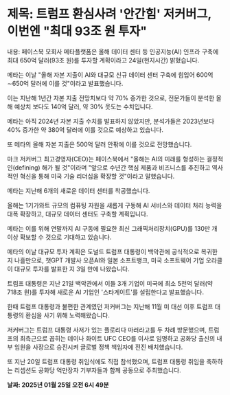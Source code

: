 # **제목: 트럼프 환심사려 '안간힘' 저커버그, 이번엔 "최대 93조 원 투자"**

  내용: 페이스북 모회사 메타플랫폼은 올해 데이터 센터 등 인공지능(AI) 인프라 구축에 최대 650억 달러(93조 원)를 투자할 계획이라고 24일(현지시간) 밝혔습니다.

메타는 이날 "올해 자본 지출이 AI와 대규모 신규 데이터 센터 구축에 힘입어 600억∼650억 달러에 이를 것"이라고 발표했습니다.

이는 지난해 1년간 자본 지출 전망치보다 약 70% 증가한 것으로, 전문가들이 분석한 올해 예상치 보다도 140억 달러, 약 30% 웃도는 수치입니다.

메타는 아직 2024년 자본 지출 수치를 발표하지 않았지만, 분석가들은 2023년보다 40% 증가한 약 380억 달러에 이를 것으로 예상하고 있습니다.

또 메타의 올해 자본 지출은 500억 달러 안팎에 이를 것으로 전망했습니다.

마크 저커버그 최고경영자(CEO)는 페이스북에서 "올해는 AI의 미래를 형성하는 결정적인(defining) 해가 될 것"이라며 "앞으로 수년간 핵심 제품과 비즈니스를 추진하고 역사적인 혁신을 통해 미국 기술 리더십을 확장할 것"이라고 말했습니다.

메타는 지난해 6개의 새로운 데이터 센터를 착공했습니다.

올해는 1기가와트 규모의 컴퓨팅 자원을 새롭게 구동해 AI 서비스와 데이터 처리 능력을 대폭 확장하고, 대규모 데이터 센터도 구축할 계획입니다.

메타는 이를 위해 연말까지 AI 구동에 필요한 최신 그래픽처리장치(GPU)를 130만 개 이상 확보할 수 것으로 기대하고 있습니다.

메타의 이날 대규모 투자 계획은 도널드 트럼프 대통령이 백악관에 공식적으로 복귀한 지 나흘만으로, 챗GPT 개발사 오픈AI와 일본 소프트뱅크, 미국 소프트웨어 기업 오라클이 대규모 투자를 발표한 지 3일 만에 나왔습니다.

트럼프 대통령은 지난 21일 백악관에서 이들 3개 기업이 미국에 최소 5천억 달러(약 718조 원)를 투자해 새로운 AI 기업인 '스타게이트'를 설립한다고 발표했습니다.

한때 트럼프 대통령과 불편한 관계였던 저커버그는 지난해 11월 미 대선 이후 트럼프 대통령의 환심을 사기 위해 노력해왔습니다.

저커버그는 트럼프 대통령 사저가 있는 플로리다 마러라고를 두 차례 방문했으며, 트럼프의 최측근으로 꼽히는 데이나 화이트 UFC CEO를 이사로 임명하고 공화당 출신의 내부 임원을 사장으로 승진시켜 글로벌 정책 책임자에 전진 배치했습니다.

또 지난 20일 트럼프 대통령 취임식에도 직접 참석했으며, 트럼프 대통령 취임을 축하하는 리셉션도 공화당 억만장자 기부자들과 함께 공동으로 주최했습니다.

  **날짜: 2025년 01월 25일 오전 6시 49분**